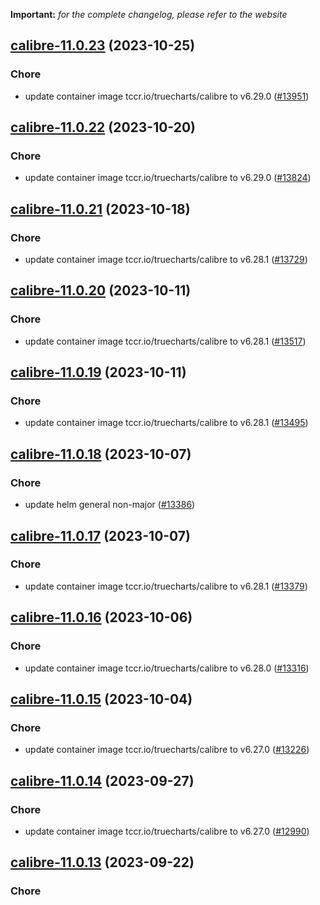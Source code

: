 **Important:**
*for the complete changelog, please refer to the website*




## [calibre-11.0.23](https://github.com/truecharts/charts/compare/calibre-11.0.22...calibre-11.0.23) (2023-10-25)

### Chore

- update container image tccr.io/truecharts/calibre to v6.29.0 ([#13951](https://github.com/truecharts/charts/issues/13951))
  
  


## [calibre-11.0.22](https://github.com/truecharts/charts/compare/calibre-11.0.21...calibre-11.0.22) (2023-10-20)

### Chore

- update container image tccr.io/truecharts/calibre to v6.29.0 ([#13824](https://github.com/truecharts/charts/issues/13824))
  
  


## [calibre-11.0.21](https://github.com/truecharts/charts/compare/calibre-11.0.20...calibre-11.0.21) (2023-10-18)

### Chore

- update container image tccr.io/truecharts/calibre to v6.28.1 ([#13729](https://github.com/truecharts/charts/issues/13729))
  
  


## [calibre-11.0.20](https://github.com/truecharts/charts/compare/calibre-11.0.19...calibre-11.0.20) (2023-10-11)

### Chore

- update container image tccr.io/truecharts/calibre to v6.28.1 ([#13517](https://github.com/truecharts/charts/issues/13517))
  
  


## [calibre-11.0.19](https://github.com/truecharts/charts/compare/calibre-11.0.18...calibre-11.0.19) (2023-10-11)

### Chore

- update container image tccr.io/truecharts/calibre to v6.28.1 ([#13495](https://github.com/truecharts/charts/issues/13495))
  
  


## [calibre-11.0.18](https://github.com/truecharts/charts/compare/calibre-11.0.17...calibre-11.0.18) (2023-10-07)

### Chore

- update helm general non-major ([#13386](https://github.com/truecharts/charts/issues/13386))
  
  


## [calibre-11.0.17](https://github.com/truecharts/charts/compare/calibre-11.0.16...calibre-11.0.17) (2023-10-07)

### Chore

- update container image tccr.io/truecharts/calibre to v6.28.1 ([#13379](https://github.com/truecharts/charts/issues/13379))
  
  


## [calibre-11.0.16](https://github.com/truecharts/charts/compare/calibre-11.0.15...calibre-11.0.16) (2023-10-06)

### Chore

- update container image tccr.io/truecharts/calibre to v6.28.0 ([#13316](https://github.com/truecharts/charts/issues/13316))
  
  


## [calibre-11.0.15](https://github.com/truecharts/charts/compare/calibre-11.0.14...calibre-11.0.15) (2023-10-04)

### Chore

- update container image tccr.io/truecharts/calibre to v6.27.0 ([#13226](https://github.com/truecharts/charts/issues/13226))
  
  


## [calibre-11.0.14](https://github.com/truecharts/charts/compare/calibre-11.0.13...calibre-11.0.14) (2023-09-27)

### Chore

- update container image tccr.io/truecharts/calibre to v6.27.0 ([#12990](https://github.com/truecharts/charts/issues/12990))
  
  


## [calibre-11.0.13](https://github.com/truecharts/charts/compare/calibre-11.0.12...calibre-11.0.13) (2023-09-22)

### Chore
